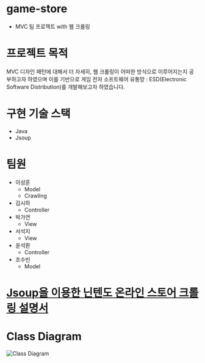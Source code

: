 # game-store
- MVC 팀 프로젝트 with 웹 크롤링

# 프로젝트 목적
MVC 디자인 패턴에 대해서 더 자세히, 웹 크롤링이 어떠한 방식으로 이루어지는지 공부하고자 하였으며 이를 기반으로
게임 전자 소프트웨어 유통망 : ESD(Electronic Software Distribution)를 개발해보고자 하였습니다.

# 구현 기술 스택 
- Java
- Jsoup

# 팀원 
- 이성훈
  - Model
  - Crawling
- 김시하
	- Controller
- 박가연
	- View
- 서석지
	- View
- 윤석환
	- Controller
- 조수빈
	- Model

# [Jsoup을 이용한 닌텐도 온라인 스토어 크롤링 설명서](https://url.kr/d9ks7q)

# Class Diagram
![Class Diagram](https://user-images.githubusercontent.com/104343387/208614425-cda7b154-09a0-425e-986d-c902c896a186.png)
